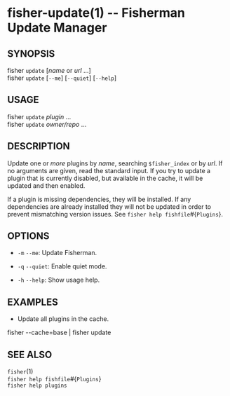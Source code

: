 fisher-update(1) -- Fisherman Update Manager
============================================

## SYNOPSIS

fisher `update` [*name* or *url* ...] <br>
fisher `update` [`--me`] [`--quiet`] [`--help`] <br>

## USAGE

fisher `update` *plugin* ...<br>
fisher `update` *owner/repo* ...<br>

## DESCRIPTION

Update one or *more* plugins by *name*, searching `$fisher_index` or by *url*. If no arguments are given, read the standard input. If you try to update a plugin that is currently disabled, but available in the cache, it will be updated and then enabled.

If a plugin is missing dependencies, they will be installed. If any dependencies are already installed they will not be updated in order to prevent mismatching version issues. See `fisher help fishfile`#{`Plugins`}.

## OPTIONS

* `-m` `--me`:
    Update Fisherman.

* `-q` `--quiet`:
    Enable quiet mode.

* `-h` `--help`:
    Show usage help.

## EXAMPLES

* Update all plugins in the cache.

fisher --cache=base | fisher update

## SEE ALSO

`fisher`(1)<br>
`fisher help fishfile`#{`Plugins`}<br>
`fisher help plugins`<br>
